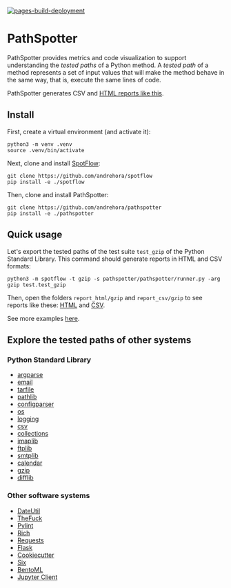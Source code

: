 [![pages-build-deployment](https://github.com/andrehora/pathspotter/actions/workflows/pages/pages-build-deployment/badge.svg)](https://github.com/andrehora/pathspotter/actions/workflows/pages/pages-build-deployment)

# PathSpotter

PathSpotter provides metrics and code visualization to support understanding the *tested paths* of a Python method.
A *tested path* of a method represents a set of input values that will make the method behave in the same way, that is, execute the same lines of code.

PathSpotter generates CSV and [HTML reports like this](https://andrehora.github.io/pathspotter/report_html/calendar).

## Install

First, create a virtual environment (and activate it):

```
python3 -m venv .venv			
source .venv/bin/activate
```

Next, clone and install [SpotFlow](https://github.com/andrehora/spotflow):
```
git clone https://github.com/andrehora/spotflow
pip install -e ./spotflow
```

Then, clone and install PathSpotter:
```
git clone https://github.com/andrehora/pathspotter
pip install -e ./pathspotter
```

## Quick usage

Let's export the tested paths of the test suite `test_gzip` of the Python Standard Library.
This command should generate reports in HTML and CSV formats:

```
python3 -m spotflow -t gzip -s pathspotter/pathspotter/runner.py -arg gzip test.test_gzip
```

Then, open the folders `report_html/gzip` and `report_csv/gzip` to see reports like these: [HTML](https://andrehora.github.io/pathspotter/report_html/gzip) and [CSV](https://github.com/andrehora/pathspotter/tree/main/report_csv/gzip).

See more examples [here](https://github.com/andrehora/pathspotter/blob/main/examples/python_libs.sh).


## Explore the tested paths of other systems

### Python Standard Library

- [argparse](https://andrehora.github.io/pathspotter/report_html/argparse)
- [email](https://andrehora.github.io/pathspotter/report_html/email)
- [tarfile](https://andrehora.github.io/pathspotter/report_html/tarfile)
- [pathlib](https://andrehora.github.io/pathspotter/report_html/pathlib)
- [configparser](https://andrehora.github.io/pathspotter/report_html/configparser)
- [os](https://andrehora.github.io/pathspotter/report_html/os)
- [logging](https://andrehora.github.io/pathspotter/report_html/logging)
- [csv](https://andrehora.github.io/pathspotter/report_html/csv)
- [collections](https://andrehora.github.io/pathspotter/report_html/collections)
- [imaplib](https://andrehora.github.io/pathspotter/report_html/imaplib)
- [ftplib](https://andrehora.github.io/pathspotter/report_html/ftplib)
- [smtplib](https://andrehora.github.io/pathspotter/report_html/smtplib)
- [calendar](https://andrehora.github.io/pathspotter/report_html/calendar)
- [gzip](https://andrehora.github.io/pathspotter/report_html/gzip)
- [difflib](https://andrehora.github.io/pathspotter/report_html/difflib)

### Other software systems

- [DateUtil](https://andrehora.github.io/pathspotter/report_html/dateutil)
- [TheFuck](https://andrehora.github.io/pathspotter/report_html/thefuck)
- [Pylint](https://andrehora.github.io/pathspotter/report_html/pylint)
- [Rich](https://andrehora.github.io/pathspotter/report_html/rich)
- [Requests](https://andrehora.github.io/pathspotter/report_html/requests)
- [Flask](https://andrehora.github.io/pathspotter/report_html/flask)
- [Cookiecutter](https://andrehora.github.io/pathspotter/report_html/cookiecutter)
- [Six](https://andrehora.github.io/pathspotter/report_html/six)
- [BentoML](https://andrehora.github.io/pathspotter/report_html/bentoml)
- [Jupyter Client](https://andrehora.github.io/pathspotter/report_html/jupyter_client)